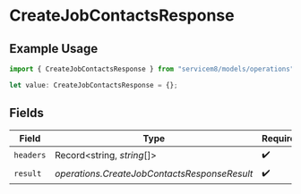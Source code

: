 # CreateJobContactsResponse

## Example Usage

```typescript
import { CreateJobContactsResponse } from "servicem8/models/operations";

let value: CreateJobContactsResponse = {};
```

## Fields

| Field                                        | Type                                         | Required                                     | Description                                  |
| -------------------------------------------- | -------------------------------------------- | -------------------------------------------- | -------------------------------------------- |
| `headers`                                    | Record<string, *string*[]>                   | :heavy_check_mark:                           | N/A                                          |
| `result`                                     | *operations.CreateJobContactsResponseResult* | :heavy_check_mark:                           | N/A                                          |